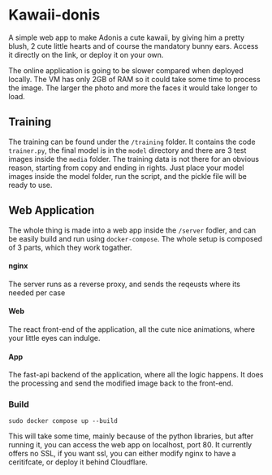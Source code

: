 # Kawaii-donis

A simple web app to make Adonis a cute kawaii, by giving him a pretty blush, 2 cute little hearts and of course the mandatory bunny ears. 
Access it directly on the link, or deploy it on your own. 


The online application is going to be slower compared when deployed locally. The VM has only 2GB of RAM so it could take some time to process the image. 
The larger the photo and more the faces it would take longer to load. 


## Training

The training can be found under the `/training` folder.  It contains the code `trainer.py`, the final model is in the `model` directory and there are 3 test images inside the `media` folder. The training data is not there for an obvious reason, starting from copy and ending in rights. Just place your model images inside the model folder, run the script, and the pickle file will be ready to use. 


## Web Application

The whole thing is made into a web app inside the `/server` fodler, and can be easily build and run using `docker-compose`. The whole setup is composed of 3 parts, which they work togather.

#### nginx
The server runs as a reverse proxy, and sends the reqeusts where its needed per case


#### Web
The react front-end of the application, all the cute nice animations, where your little eyes can indulge. 

#### App
The fast-api backend of the application, where all the logic happens. It does the processing and send the modified image back to the front-end.


### Build

`sudo docker compose up --build`

This will take some time, mainly because of the python libraries, but after running it, you can access the web app on localhost, port 80. It currently offers no SSL, if you want ssl, you can either modify nginx to have a ceritifcate, or deploy it behind Cloudflare. 
